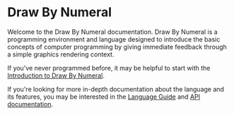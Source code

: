 # Draw By Numeral

Welcome to the Draw By Numeral documentation. Draw By Numeral is a programming
environment and language designed to introduce the basic concepts of computer
programming by giving immediate feedback through a simple graphics rendering
context.

If you've never programmed before, it may be helpful to start with the
[Introduction to Draw By Numeral][intro].

[intro]: https://github.com/brendanberg/dbn/blob/master/documentation/introduction.md

If you're looking for more in-depth documentation about the language and its
features, you may be interested in the [Language Guide][lang] and
[API documentation][docs].

[lang]: https://github.com/brendanberg/dbn/blob/master/documentation/language.md
[docs]: https://github.com/brendanberg/dbn/blob/master/documentation/api.md

<!-- https://docs.racket-lang.org/dbn-manual/index.html -->